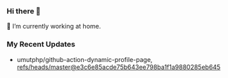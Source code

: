 ### Hi there 👋
🔭 I’m currently working at home.

### My Recent Updates
<!-- START gadpp -->
- umutphp/github-action-dynamic-profile-page, [refs/heads/master@e3c6e85acde75b643ee798ba1f1a9880285eb645](https://github.com/umutphp/github-action-dynamic-profile-page/commit/e3c6e85acde75b643ee798ba1f1a9880285eb645)
